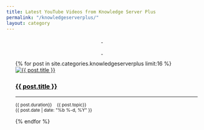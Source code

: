 ```yaml
---
title: Latest YouTube Videos from Knowledge Server Plus 
permalink: "/knowledgeserverplus/"
layout: category
---
```


<div class="row">
<div class="col-md-3">
	
</div>


<div class="col-md-6 ba" style="text-align: center;margin:12px;">
<a href="https://www.youtube.com/knowledgeserverplus?sub_confirmation=1">

<i class="fa fa-firefox fa-2x" aria-hidden="true"></i> &nbsp;
<div class="g-ytsubscribe" data-channelid="UC3cOZUVV5FZ5v3niIgSukMw" data-layout="full" data-theme="default" data-count="default"></div>&nbsp;<i class="fa fa-hand-pointer-o fa-2x" aria-hidden="true"></i></a>
</div>


<div class="col-md-3">
	
</div>
</div>

<ul class="post-list">
  {% for post in site.categories.knowledgeserverplus limit:16 %}


<div class="col-md-6">
<div class="postf">
    
<div class="pimage">
     <a class="post-link" href="{{ post.url | prepend: site.baseurl }}"><img data-src="{% if post.image %} {{ post.image | escape }} {% else %} /assets/lb-th.png {% endif %}" class="lazyload" alt="{{ post.title }}" style="padding-bottom: 2px;"></a>
</div>


<h3>
            <a class="post-link" style="color: #000;" href="{{ post.url | prepend: site.baseurl }}">{{ post.title }}</a>
</h3>


<p class="post-meta"><hr class="hre"><small> <i class="fa fa-clock-o" aria-hidden="true"></i> {{ post.duration}} &nbsp;&nbsp;<i class="fa fa-folder-open-o" aria-hidden="true"></i>
 {{ post.topic}}<br><i class="fa fa-calendar" aria-hidden="true"></i>
<time datetime="{{ page.date | date_to_xmlschema }}" itemprop="datePublished">{{ post.date | date: "%b %-d, %Y" }}</time></small></p>



  </div>

</div>
  {% endfor %}

  </ul>



<!-- Pagination Links -->


<script src="https://apis.google.com/js/platform.js"></script>